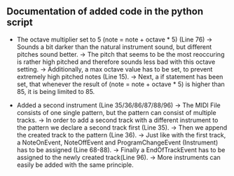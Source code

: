## Documentation of added code in the python script

* The octave multiplier set to 5 (note = note + octave * 5) (Line 76)
  -> Sounds a bit darker than the natural instrument sound, but different pitches sound better.
  -> The pitch that seems to be the most reoccuring is rather high pitched and therefore sounds less bad with this octave setting.
  -> Additionally, a max octave value has to be set, to prevent extremely high pitched notes (Line 15).
  -> Next, a if statement has been set, that whenever the result of (note = note + octave * 5) is higher than 85, it is being limited to 85.

* Added a second instrument (Line 35/36/86/87/88/96)
  -> The MIDI File consists of one single pattern, but the pattern can consist of multiple tracks.
  -> In order to add a second track with a different instrument to the pattern we declare a second track first (Line 35).
  -> Then we append the created track to the pattern (Line 36).
  -> Just like with the first track, a NoteOnEvent, NoteOffEvent and ProgramChangeEvent (Instrument) has to be assigned (Line 68-88).
  -> Finally a EndOfTrackEvent has to be assigned to the newly created track(Line 96).
  -> More instruments can easily be added with the same principle.
